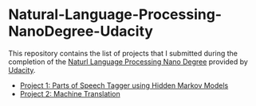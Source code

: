 # Natural-Language-Processing-NanoDegree-Udacity

This repository contains the list of projects that I submitted during the completion of the [Naturl Language Processing Nano Degree](https://www.udacity.com/course/natural-language-processing-nanodegree--nd892)
provided by [Udacity](https://www.udacity.com/).

- [Project 1: Parts of Speech Tagger using Hidden Markov Models](https://github.com/ayushkumarshah/Natural-Language-Processing-NanoDegree-Udacity/tree/master/hmm-tagger)
- [Project 2: Machine Translation](https://github.com/ayushkumarshah/Natural-Language-Processing-NanoDegree-Udacity/tree/master/machine_translation)
